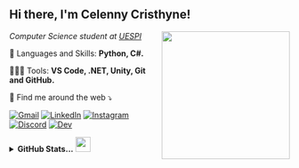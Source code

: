 <h2> Hi there, I'm Celenny Cristhyne! </h2>
<img align='right' src="https://media.giphy.com/media/ieyl9zmCjO4b4t6qoY/giphy.gif" width="230">
<p><em>Computer Science student at <a href="https://www.uespi.br/site/">UESPI</a>
 </em></p>
 
<p align="left">
  🐬 Languages and Skills: <strong>Python, C#.</strong>
</p>

<p align="left">
  👩🏽‍💻 Tools: <strong>VS Code, .NET, Unity, Git and GitHub.</strong>
</p>

<p align="left">
  💌 Find me around the web ⤵️
</p>

[![Gmail](https://img.shields.io/badge/-gmail-%23D14836?style=for-the-badge&logo=Gmail&logoColor=white)](mailto:celycristhyne@gmail.com)
[![LinkedIn](https://img.shields.io/badge/LinkedIn-0077B5?style=for-the-badge&logo=linkedin&logoColor=white)](https://www.linkedin.com/in/celenny)
[![Instagram](https://img.shields.io/badge/Instagram-E4405F?style=for-the-badge&logo=instagram&logoColor=white)](https://www.instagram.com/celycodes/)
[![Discord](https://img.shields.io/badge/-celenny-%237289DA?style=for-the-badge&logo=Discord&logoColor=white&link=discord)](https://discordapp.com/users/547863941989138453)
[![Dev](https://img.shields.io/badge/dev.to-0A0A0A?style=for-the-badge&logo=dev-dot-to&logoColor=white)](https://dev.to/celenny)

<details align="left">
  <summary><b>GitHub Stats...</b></i> <img src="https://user-images.githubusercontent.com/5679180/79618120-0daffb80-80be-11ea-819e-d2b0fa904d07.gif" width="27px"> </summary>
<p align = "center">
<br>
<center>
<table>
  <tr>
      <td><img width="340px" align="left" src="https://github-readme-stats.vercel.app/api/top-langs/?username=celenny&hide=ShaderLab&layout=compact&show_icons=true&theme=cobalt" /></td>
      <td><img width="400px" align="left" src="https://github-readme-stats.vercel.app/api?username=celenny&show_icons=true&theme=cobalt" /></td>
  </tr>   
</table>
</center>
</p>

</details>